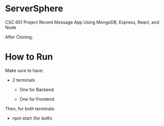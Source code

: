 # ServerSphere
CSC 651 Project
Recent Message App 
Using MongoDB, Express, React, and Node

After Cloning:
# How to Run

Make sure to have:

- 2 terminals

  - One for Backend 

  - One for Frontend
  
Then, for both terminals:

- npm start (for both)
    
